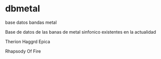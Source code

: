 # dbmetal

base datos bandas metal

Base de datos de las banas de metal sinfonico existentes en la actualidad

Therion
Haggrd
Epica

Rhapsody Of Fire
